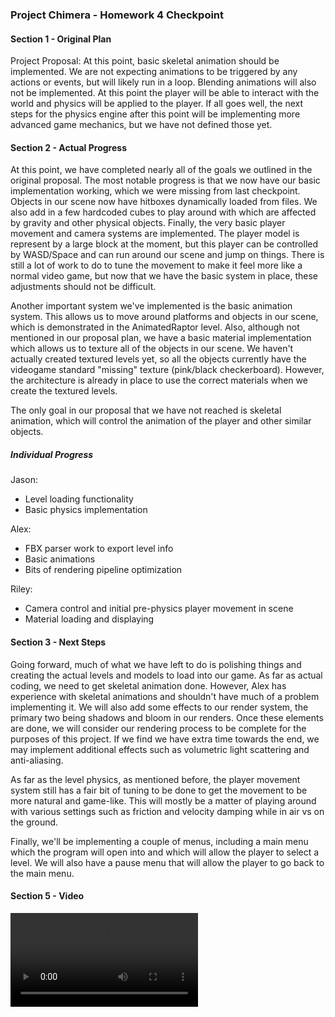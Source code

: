 ### Project Chimera - Homework 4 Checkpoint

#### Section 1 - Original Plan
Project Proposal: At this point, basic skeletal animation should be implemented. We are not expecting animations to be triggered by any actions or events, but will likely run in a loop. Blending animations will also not be implemented. At this point the player will be able to interact with the world and physics will be applied to the player. If all goes well, the next steps for the physics engine after this point will be implementing more advanced game mechanics, but we have not defined those yet.

#### Section 2 - Actual Progress
At this point, we have completed nearly all of the goals we outlined in the original proposal. The most notable progress is that we now have our basic implementation working, which we were missing from last checkpoint. Objects in our scene now have hitboxes dynamically loaded from files. We also add in a few hardcoded cubes to play around with which are affected by gravity and other physical objects. Finally, the very basic player movement and camera systems are implemented. The player model is represent by a large block at the moment, but this player can be controlled by WASD/Space and can run around our scene and jump on things. There is still a lot of work to do to tune the movement to make it feel more like a normal video game, but now that we have the basic system in place, these adjustments should not be difficult.

Another important system we've implemented is the basic animation system. This allows us to move around platforms and objects in our scene, which is demonstrated in the AnimatedRaptor level. Also, although not mentioned in our proposal plan, we have a basic material implementation which allows us to texture all of the objects in our scene. We haven't actually created textured levels yet, so all the objects currently have the videogame standard "missing" texture (pink/black checkerboard). However, the architecture is already in place to use the correct materials when we create the textured levels.

The only goal in our proposal that we have not reached is skeletal animation, which will control the animation of the player and other similar objects.

##### Individual Progress
Jason:
* Level loading functionality
* Basic physics implementation

Alex:
* FBX parser work to export level info
* Basic animations
* Bits of rendering pipeline optimization

Riley:
* Camera control and initial pre-physics player movement in scene
* Material loading and displaying

#### Section 3 - Next Steps

Going forward, much of what we have left to do is polishing things and creating the actual levels and models to load into our game. As far as actual coding, we need to get skeletal animation done. However, Alex has experience with skeletal animations and shouldn't have much of a problem implementing it. We will also add some effects to our render system, the primary two being shadows and bloom in our renders. Once these elements are done, we will consider our rendering process to be complete for the purposes of this project. If we find we have extra time towards the end, we may implement additional effects such as volumetric light scattering and anti-aliasing.

As far as the level physics, as mentioned before, the player movement system still has a fair bit of tuning to be done to get the movement to be more natural and game-like. This will mostly be a matter of playing around with various settings such as friction and velocity damping while in air vs on the ground.

Finally, we'll be implementing a couple of menus, including a main menu which the program will open into and which will allow the player to select a level. We will also have a pause menu that will allow the player to go back to the main menu.

#### Section 5 - Video
![Alt text](/checkpoints/videos/HW4Checkpoint.mp4?raw=true "Homework 4 Checkpoint Video")
